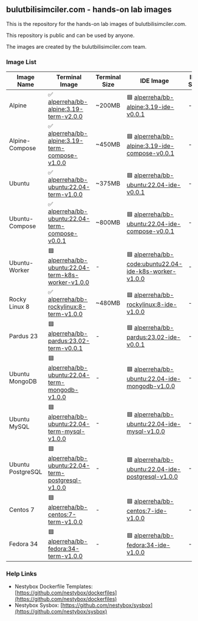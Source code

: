 ## bulutbilisimciler.com - hands-on lab images  

This is the repository for the hands-on lab images of bulutbilisimciler.com.

This repository is public and can be used by anyone.

The images are created by the bulutbilisimciler.com team.

### Image List

| Image Name | Terminal Image | Terminal Size | IDE Image | IDE Size |
|------------|----------------|---------------------|-----------|----------------|
| Alpine | ✅ [alperreha/bb-alpine:3.19-term-v2.0.0](https://hub.docker.com/r/alperreha/bb-alpine) | ~200MB | 🟦 [alperreha/bb-alpine:3.19-ide-v0.0.1](https://hub.docker.com/r/alperreha/bb-alpine) | - |
| Alpine-Compose | ✅ [alperreha/bb-alpine:3.19-term-compose-v1.0.0](https://hub.docker.com/r/alperreha/bb-alpine) | ~450MB | 🟦 [alperreha/bb-alpine:3.19-ide-compose-v0.0.1](https://hub.docker.com/r/alperreha/bb-alpine) | - |
| Ubuntu | ✅ [alperreha/bb-ubuntu:22.04-term-v1.0.0](https://hub.docker.com/r/alperreha/bb-ubuntu) | ~375MB | 🟦 [alperreha/bb-ubuntu:22.04-ide-v0.0.1](https://hub.docker.com/r/alperreha/bb-ubuntu) | - |
| Ubuntu-Compose | ✅  [alperreha/bb-ubuntu:22.04-term-compose-v0.0.1](https://hub.docker.com/r/alperreha/bb-ubuntu) | ~800MB | 🟦 [alperreha/bb-ubuntu:22.04-ide-compose-v0.0.1](https://hub.docker.com/r/alperreha/bb-ubuntu) | - |
| Ubuntu-Worker | 🟦 [alperreha/bb-ubuntu:22.04-term-k8s-worker-v1.0.0](https://hub.docker.com/r/alperreha/bb-ubuntu) | - | 🟦 [alperreha/bb-code:ubuntu22.04-ide-k8s-worker-v1.0.0](https://hub.docker.com/r/alperreha/bb-ubuntu) | - |
| Rocky Linux 8 | ✅ [alperreha/bb-rockylinux:8-term-v1.0.0](https://hub.docker.com/r/alperreha/bb-rockylinux/tags) | ~480MB | 🟦 [alperreha/bb-rockylinux:8-ide-v1.0.0](https://hub.docker.com/r/alperreha/bb-rockylinux) | - |
| Pardus 23 | 🟦 [alperreha/bb-pardus:23.02-term-v0.0.1](https://hub.docker.com/r/alperreha/bb-pardus) | - | 🟦 [alperreha/bb-pardus:23.02-ide-v0.0.1](https://hub.docker.com/r/alperreha/bb-pardus) | - |
| Ubuntu MongoDB | 🟦 [alperreha/bb-ubuntu:22.04-term-mongodb-v1.0.0](https://hub.docker.com/r/alperreha/bb-ubuntu) | - | 🟦 [alperreha/bb-ubuntu:22.04-ide-mongodb-v1.0.0](https://hub.docker.com/r/alperreha/bb-ubuntu) | - |  
| Ubuntu MySQL | 🟦 [alperreha/bb-ubuntu:22.04-term-mysql-v1.0.0](https://hub.docker.com/r/alperreha/bb-ubuntu) | - | 🟦 [alperreha/bb-ubuntu:22.04-ide-mysql-v1.0.0](https://hub.docker.com/r/alperreha/bb-ubuntu) | - |  
| Ubuntu PostgreSQL | 🟦 [alperreha/bb-ubuntu:22.04-term-postgresql-v1.0.0](https://hub.docker.com/r/alperreha/bb-ubuntu) | - | 🟦 [alperreha/bb-ubuntu:22.04-ide-postgresql-v1.0.0](https://hub.docker.com/r/alperreha/bb-ubuntu) | - |  
| Centos 7 | 🟦 [alperreha/bb-centos:7-term-v1.0.0](https://hub.docker.com/r/alperreha/bb-centos) | - | 🟦 [alperreha/bb-centos:7-ide-v1.0.0](https://hub.docker.com/r/alperreha/bb-centos) | - |  
| Fedora 34 | 🟦 [alperreha/bb-fedora:34-term-v1.0.0](https://hub.docker.com/r/alperreha/bb-fedora) | - | 🟦 [alperreha/bb-fedora:34-ide-v1.0.0](https://hub.docker.com/r/alperreha/bb-fedora) | - |  


### Help Links

- Nestybox Dockerfile Templates: [https://github.com/nestybox/dockerfiles](https://github.com/nestybox/dockerfiles)  
- Nestybox Sysbox: [https://github.com/nestybox/sysbox](https://github.com/nestybox/sysbox)